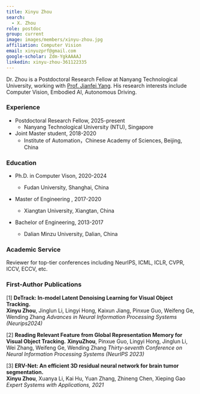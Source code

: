 ```yaml
---
title: Xinyu Zhou
search:
  - X. Zhou
role: postdoc
group: current
image: images/members/xinyu-zhou.jpg
affiliation: Computer Vision
email: xinyuzprf@gmail.com
google-scholar: Zdm-YgkAAAAJ
linkedin: xinyu-zhou-361122335
---
```


Dr. Zhou is a Postdoctoral Research Fellow at Nanyang Technological University, working with [Prof. Jianfei Yang](https://marsyang.site/). His research interests include Computer Vision, Embodied AI, Autonomous Driving. 

### Experience
- Postdoctoral Research Fellow, 2025-present
  - Nanyang Technological University (NTU), Singapore
- Joint Master student, 2018-2020
  - Institute of Automation，Chinese Academy of Sciences, Beijing, China

### Education
- Ph.D. in Computer Vison, 2020-2024
  - Fudan University, Shanghai, China
  
- Master of Engineering , 2017-2020
  - Xiangtan University, Xiangtan, China
  
- Bachelor of Engineering, 2013-2017
  - Dalian Minzu University, Dalian, China
  
    

### Academic Service

 Reviewer for top-tier conferences including NeurIPS, ICML, ICLR, CVPR, ICCV, ECCV, etc.

### First-Author Publications

[1] **DeTrack: In-model Latent Denoising Learning for Visual Object Tracking.**   
**Xinyu Zhou**, Jinglun Li, Lingyi Hong, Kaixun Jiang, Pinxue Guo, Weifeng Ge, Wending Zhang
*Advances in Neural Information Processing Systems (Neurips2024)*

[2] **Reading Relevant Feature from Global Representation Memory for Visual Object Tracking.**
**XinyuZhou**, Pinxue Guo, Lingyi Hong, Jinglun Li, Wei Zhang, Weifeng Ge, Wending Zhang 
*Thirty-seventh Conference on Neural Information Processing Systems (NeurIPS 2023)*

[3] **ERV-Net: An efficient 3D residual neural network for brain tumor segmentation.**   
**Xinyu Zhou**, Xuanya Li, Kai Hu, Yuan Zhang, Zhineng Chen, Xieping Gao
*Expert Systems with Applications, 2021*

<!--_Disclosure_: Rob is a co-founder and the CTO of [Ocean Genomics inc.](https://oceangenomics.com/).-->
